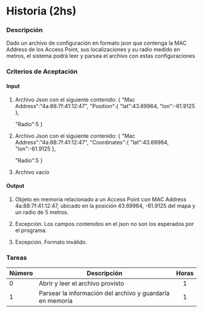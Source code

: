 
# Historia (2hs)

### Descripción

Dado un archivo de configuración en formato json que contenga la MAC Address de los Access Point, sus localizaciones y su radio medido en metros, el sistema podrá leer y parsea el archivo con estas configuraciones

### Criterios de Aceptación

#### Input

1) Archivo Json con el siguiente contenido:
{
   "Mac Address":"4a:88:7f:41:12:47",
   "Position":{
      "lat":43.69964,
      "lon":-61.9125
   },
   
   "Radio":5
}

2) Archivo Json con el siguiente contenido:
{
   "Mac Address":"4a:88:7f:41:12:47",
   "Coordinates":{
      "lat":43.69964,
      "lon":-61.9125
   },

   "Radio":5
}

3) Archivo vacío

#### Output

1) Objeto en memoria relacionado a un Access Point con MAC Address 4a:88:7f:41:12:47, ubicado en la posición 43.69964, -61.9125 del mapa y un radio de 5 metros.

2) Excepción. Los campos contenidos en el json no son los esperados por el programa.

3) Excepción. Formato inválido.

### Tareas

| Número | Descripción | Horas | 
| ------ | ------ | :------: |
| 0 | Abrir y leer el archivo provisto | 1 | 
| 1 | Parsear la información del archivo y guardarla en memoria | 1 | 


